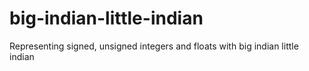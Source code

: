 # big-indian-little-indian
Representing signed, unsigned integers and floats with big indian little indian
